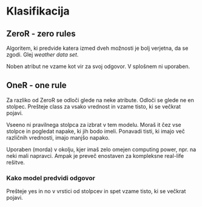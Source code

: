 # Klasifikacija

## ZeroR - zero rules

Algoritem, ki predvide katera izmed dveh možnosti je bolj verjetna,
da se zgodi. Glej *weather data set*.

Noben atribut ne vzame kot vir za svoj odgovor. V splošnem ni uporaben.

## OneR - one rule

Za razliko od ZeroR se odloči glede na neke atribute. Odloči se glede
ne en stolpec. Prešteje class za vsako vrednost in vzame tisto, ki se
večkrat pojavi.

Vseeno ni pravilnega stolpca za izbrat v tem modelu. Moraš it čez vse
stolpce in pogledat napake, ki jih bodo imeli. Ponavadi tisti, ki imajo
več različnih vrednosti, imajo manjšo napako.

Uporaben (morda) v okolju, kjer imaš zelo omejen computing power, npr.
na neki mali napravci. Ampak je preveč enostaven za kompleksne real-life
rešitve.

### Kako model predvidi odgovor

Prešteje yes in no v vrstici od stolpcev in spet vzame tisto, ki se
večkrat pojavi.
